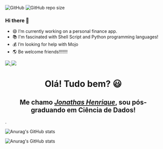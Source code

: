 ![GitHub](https://img.shields.io/github/license/jonathashenrique7/jonathashenrique7) ![GitHub repo size](https://img.shields.io/github/repo-size/jonathashenrique7/jonathashenrique7)

### Hi there 👋 #### 

-  😄 I’m currently working on a personal finance app.
-  📚 I'm fascinated with Shell Script and Python programming languages!
-  💰 I’m looking for help with Mojo 
-  🌎 Be welcome friends!!!!!!!


  <a href="https://www.instagram.com/grinn7code/" target="_blank">
    <img src="https://img.shields.io/badge/-Instagram-%340F63?style=for-the-badge&logo=instagram&logoColor=white" target="_blank">
  </a>
  <a href="https://t.me/JonathasPocidonio" target="_blank">
    <img src="https://img.shields.io/badge/-Telegram-%FF0000?style=for-the-badge&logo=telegram&logoColor=white" target="_blank">
  </a>

<div>
  <h1 align="center">Olá! Tudo bem? 😃️</h1>
  <h2 align="center">Me chamo <a href="https://www.linkedin.com/in/jonathas-henrique-pocidonio-2256b3245/"><i>Jonathas Henrique</i></a>, sou pós-graduando em Ciência de Dados!</h2>.
</div>

![Anurag's GitHub stats](https://github-readme-stats.vercel.app/api?username=jonathashenrique7&show_icons=true&theme=merko)

![Anurag's GitHub stats](https://github-readme-stats.vercel.app/api?username=jonathashenrique7&show_icons=true&theme=tokyonight)
